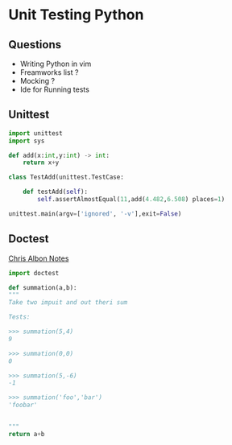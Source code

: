 # Unit Testing Python

## Questions 

- Writing Python in vim
- Freamworks list ?
- Mocking ?
- Ide for Running tests

## Unittest

```python
import unittest
import sys

def add(x:int,y:int) -> int:
	return x+y

class TestAdd(unittest.TestCase:

	def testAdd(self):
		self.assertAlmostEqual(11,add(4.482,6.508) places=1)

unittest.main(argv=['ignored', '-v'],exit=False)

```

## Doctest

[Chris Albon Notes](http://localhost/ChrisNotes/python/testing/testable_documentation/)

```python
import doctest

def summation(a,b):
"""
Take two impuit and out theri sum

Tests:

>>> summation(5,4)
9

>>> summation(0,0)
0

>>> summation(5,-6)
-1

>>> summation('foo','bar')
'foobar'


"""
return a+b
```

